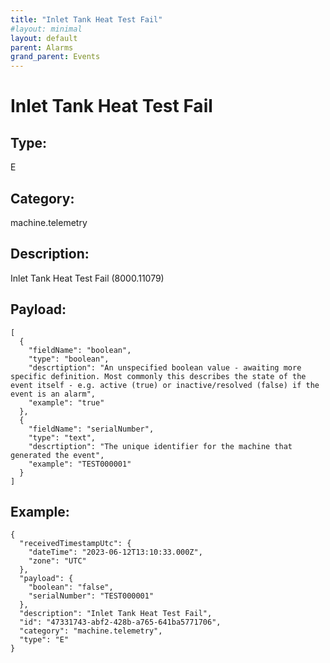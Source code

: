 ```yaml
---
title: "Inlet Tank Heat Test Fail"
#layout: minimal
layout: default
parent: Alarms
grand_parent: Events
---
```


# Inlet Tank Heat Test Fail

## Type:

E

## Category:

machine.telemetry

## Description: 

Inlet Tank Heat Test Fail (8000.11079)

## Payload:

```
[
  {
    "fieldName": "boolean",
    "type": "boolean",
    "descrtiption": "An unspecified boolean value - awaiting more specific definition. Most commonly this describes the state of the event itself - e.g. active (true) or inactive/resolved (false) if the event is an alarm",
    "example": "true"
  },
  {
    "fieldName": "serialNumber",
    "type": "text",
    "descrtiption": "The unique identifier for the machine that generated the event",
    "example": "TEST000001"
  }
]
```

## Example:

```
{
  "receivedTimestampUtc": {
    "dateTime": "2023-06-12T13:10:33.000Z",
    "zone": "UTC"
  },
  "payload": {
    "boolean": "false",
    "serialNumber": "TEST000001"
  },
  "description": "Inlet Tank Heat Test Fail",
  "id": "47331743-abf2-428b-a765-641ba5771706",
  "category": "machine.telemetry",
  "type": "E"
}
```
